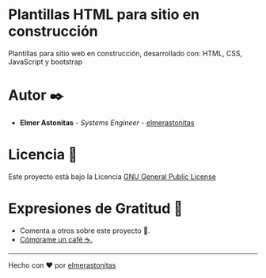 # Plantillas HTML para sitio en construcción
Plantillas para sitio web en construcción, desarrollado con: HTML, CSS, JavaScript y bootstrap

# Autor ✒️

* **Elmer Astonitas** - *Systems Engineer* - [elmerastonitas](https://github.com/elmerastonitas)

# Licencia 📄

Este proyecto está bajo la Licencia [GNU General Public License](https://github.com/elmerastonitas/Business-intelligence/blob/master/LICENSE)

# Expresiones de Gratitud 🎁

* Comenta a otros sobre este proyecto 📢.
* [Cómprame un café ☕.](https://ko-fi.com/elmerastonitas)

---

Hecho con ❤️ por [elmerastonitas](https://github.com/elmerastonitas)

